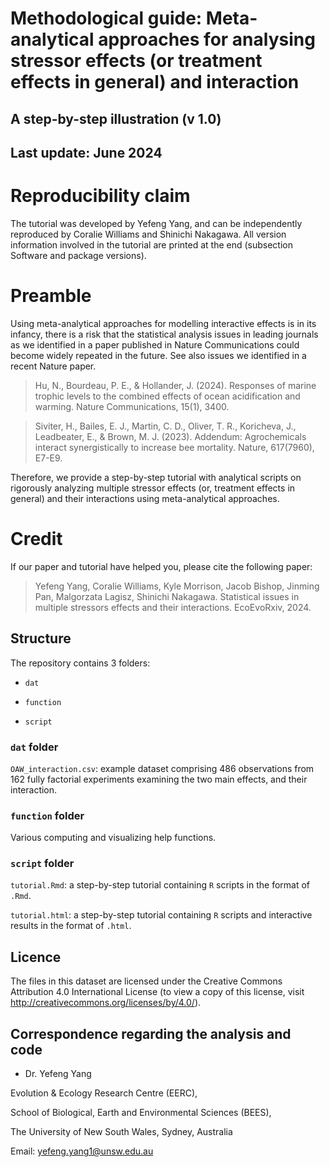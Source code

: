 # Methodological guide: Meta-analytical approaches for analysing stressor effects (or treatment effects in general) and interaction

## A step-by-step illustration (v 1.0)

## Last update: June 2024


# Reproducibility claim

The tutorial was developed by Yefeng Yang, and can be independently reproduced by Coralie Williams and Shinichi Nakagawa. All version information involved in the tutorial are printed at the end (subsection Software and package versions).

# Preamble

Using meta-analytical approaches for modelling interactive effects is in its infancy, there is a risk that the statistical analysis issues in leading journals as we identified in a paper published in Nature Communications could become widely repeated in the future. See also issues we identified in a recent Nature paper.

> Hu, N., Bourdeau, P. E., & Hollander, J. (2024). Responses of marine trophic levels to the combined effects of ocean acidification and warming. Nature Communications, 15(1), 3400.

> Siviter, H., Bailes, E. J., Martin, C. D., Oliver, T. R., Koricheva, J., Leadbeater, E., & Brown, M. J. (2023). Addendum: Agrochemicals interact synergistically to increase bee mortality. Nature, 617(7960), E7-E9.

Therefore, we provide a step-by-step tutorial with analytical scripts on rigorously analyzing multiple stressor effects (or, treatment effects in general) and their interactions using meta-analytical approaches.

# Credit

If our paper and tutorial have helped you, please cite the following paper:

> Yefeng Yang, Coralie Williams, Kyle Morrison, Jacob Bishop, Jinming Pan, Malgorzata Lagisz, Shinichi Nakagawa. Statistical issues in multiple stressors effects and their interactions. EcoEvoRxiv, 2024.


## Structure

The repository contains 3 folders:

- `dat`

- `function`

- `script`

### `dat` folder

`OAW_interaction.csv`: example dataset comprising 486 observations from 162 fully factorial experiments examining the two main effects, and their interaction.

### `function` folder

Various computing and visualizing help functions.

### `script` folder

`tutorial.Rmd`: a step-by-step tutorial containing `R` scripts in the format of `.Rmd`.

`tutorial.html`: a step-by-step tutorial containing `R` scripts and interactive results in the format of `.html`.


## Licence

The files in this dataset are licensed under the Creative Commons Attribution 4.0 International License (to view a copy of this license, visit http://creativecommons.org/licenses/by/4.0/).


## Correspondence regarding the analysis and code

- Dr. Yefeng Yang

Evolution & Ecology Research Centre (EERC), 

School of Biological, Earth and Environmental Sciences (BEES), 

The University of New South Wales, Sydney, Australia

Email: yefeng.yang1@unsw.edu.au

